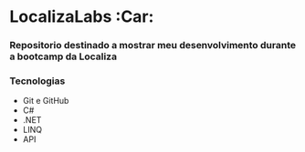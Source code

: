 # LocalizaLabs :Car: 

### Repositorio destinado a mostrar meu desenvolvimento durante a bootcamp da Localiza
### Tecnologias 
* Git e GitHub
* C#
* .NET
* LINQ
* API

